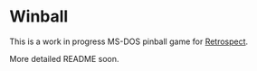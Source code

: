 # Winball

This is a work in progress MS-DOS pinball game for [Retrospect](https://retrospect.hackclub.com).

More detailed README soon.